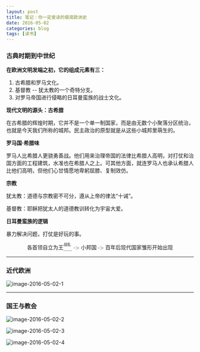 ```yaml
---
layout: post
title: 笔记：你一定爱读的极简欧洲史
date: 2016-05-02
categories: blog
tags: [读书]
---
```



### 古典时期到中世纪

**在欧洲文明发端之初，它的组成元素有三：**

1. 古希腊和罗马文化。
2. 基督教 -- 犹太教的一个奇特分支。
3. 对罗马帝国进行侵略的日耳曼蛮族的战士文化。

**现代文明的源头：古希腊**

在古希腊的辉煌时期，它并不是一个单一制国家，而是由无数个小聚落分区统治，也就是今天我们所称的城邦。民主政治的原型就是从这些小城邦里萌生的。

**罗马国·希腊味**

罗马人比希腊人更骁勇善战。他们用来治理帝国的法律比希腊人高明，对打仗和治国方面的工程建筑，水准也在希腊人之上。可其他方面，就连罗马人也承认希腊人比他们高明，但他们心甘情愿地卑躬屈膝、复制效仿。

**宗教**

犹太教：道德与宗教密不可分，遵从上帝的律法“十诫”。

基督教：耶稣把犹太人的道德教训转化为宇宙大爱。

**日耳曼蛮族的逻辑**

暴力解决问题，打仗是好玩的事。

<math display="block">
    <msubsup><mi>各首领自立为王</mi> <mi>-------</mi> <mi>战乱</mi></msubsup>
    <mo>-></mo>
    <mi>小邦国</mi>
    <mo>-></mo>
    <mi>百年后现代国家雏形开始出现</mi>
</math>

---

### 近代欧洲

![image-2016-05-02-1](http://7xsv37.com1.z0.glb.clouddn.com/jijianouzhoushi1.jpg)

---

### 国王与教会

![image-2016-05-02-2](http://7xsv37.com1.z0.glb.clouddn.com/jijianouzhoushi2.jpg)


![image-2016-05-02-3](http://7xsv37.com1.z0.glb.clouddn.com/jijianouzhoushi4.jpg)


![image-2016-05-02-4](http://7xsv37.com1.z0.glb.clouddn.com/jijianouzhoushi3.jpg)